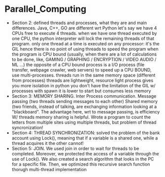 # Parallel_Computing
- Section 2: defined threads and processes, what they are and main differences. Java, C++, GO are different wrt Python let's say we have 4 CPUs free to execute 4 threads. when we have one thread executed by one CPU, the python interpreter will lock the remaining threads of that program. only one thread at a time is executed on any processor: it's the GIL hence there is no point of using threads to speed the program when the program is CPU bound (usually, when there are a lot of calculations to be done, like, GAMING / GRAPHING / ENCRYPTION / VIDEO AUDIO / ML ...) the opposite of a CPU bound process is a I/O process (file transfer, webpage crawler, web servers) to speed up a CPU BOUND, use multi-processes. threads run in the same memory space (different from processes) threads are lightweight, resource light process gives you more isolation in python you don't have the limitation of the GIL w/ processes with spawn it is lower to start but consumes less memory
- Section 3: MEMORY SHARING. Inter Process communication. Message passing (two threads sending messages to each other) Shared memory (two friends, instead of talking, are exchanging information looking at a "blackboard". The advantage here, wrt to message passing, is efficiency W/ threads memory sharing is helpful. Wrote a program to count the letters from multiple sites using multiple threads, but problem of thread syncronization!
- Section 4: THREAD SYNCHRONIZATION: solved the problem of the bank account using Lock(), meaning that if a variable is a shared one, while a thread acquires it the other cannot!
- Section 5: JOIN. We used join in order to wait for threads to be completed. Moreover, we protected the access of a variable through the use of Lock(). We also created a search algorithm that looks in the PC for a specific file. Then, we optimized this recursive search function thorugh multi-thread implementation
